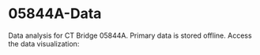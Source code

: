 # 05844A-Data

Data analysis for CT Bridge 05844A. Primary data is stored offline. 
Access the data visualization: 
